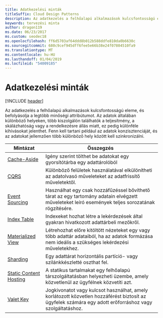 ```yaml
---
title: Adatkezelési minták
titleSuffix: Cloud Design Patterns
description: Az adatkezelés a felhőalapú alkalmazások kulcsfontosságú eleme, és befolyásolja a legtöbb minőségi attribútumot. Az adatok általában különböző helyeken, több kiszolgálón találhatók a teljesítmény, a skálázhatóság vagy a rendelkezésre állás miatt, ez pedig különféle kihívásokat jelenthet. Fenn kell tartani például az adatok konzisztenciáját, és az adatokat jellemzően több különböző hely között kell szinkronizálni.
keywords: tervezési minta
author: dragon119
ms.date: 06/23/2017
ms.custom: seodec18
ms.openlocfilehash: ff6d5703af64ddd8b012b588ddfe810da0b6630c
ms.sourcegitcommit: 680c9cef945dff6fee5e66b38e24f07804510fa9
ms.translationtype: MT
ms.contentlocale: hu-HU
ms.lasthandoff: 01/04/2019
ms.locfileid: "54009185"
---
```

# <a name="data-management-patterns"></a>Adatkezelési minták

[!INCLUDE [header](../../_includes/header.md)]

Az adatkezelés a felhőalapú alkalmazások kulcsfontosságú eleme, és befolyásolja a legtöbb minőségi attribútumot. Az adatok általában különböző helyeken, több kiszolgálón találhatók a teljesítmény, a skálázhatóság vagy a rendelkezésre állás miatt, ez pedig különféle kihívásokat jelenthet. Fenn kell tartani például az adatok konzisztenciáját, és az adatokat jellemzően több különböző hely között kell szinkronizálni.

|                        Mintázat                         |                                                                  Összegzés                                                                  |
|--------------------------------------------------------|-------------------------------------------------------------------------------------------------------------------------------------------|
|            [Cache-Aside](../cache-aside.md)            |                                            Igény szerint tölthet be adatokat egy gyorsítótárba egy adattárolóból                                             |
|                   [CQRS](../cqrs.md)                   |                    Különböző felületek használatával elkülönítheti az adatolvasó műveleteket az adatfrissítő műveletektől.                     |
|         [Event Sourcing](../event-sourcing.md)         |               Használhat egy csak hozzáfűzéssel bővíthető tárat az egy tartomány adatain elvégzett műveleteket leíró események teljes sorozatának rögzítésére.               |
|            [Index Table](../index-table.md)            |                         Indexeket hozhat létre a lekérdezések által gyakran hivatkozott adattárbeli mezőkről.                          |
|      [Materialized View](../materialized-view.md)      | Létrehozhat előre kitöltött nézeteket egy vagy több adattár adataiból, ha az adatok formázása nem ideális a szükséges lekérdezési műveletekhez. |
|               [Sharding](../sharding.md)               |                                    Egy adattárat horizontális partíció- vagy szilánkkészletté oszthat fel.                                     |
| [Static Content Hosting](../static-content-hosting.md) |                   A statikus tartalmakat egy felhőalapú társzolgáltatásban helyezheti üzembe, amely közvetlenül az ügyfélnek közvetíti azt.                    |
|              [Valet Key](../valet-key.md)              |                 Jogkivonatot vagy kulcsot használhat, amely korlátozott közvetlen hozzáférést biztosít az ügyfelek számára egy adott erőforráshoz vagy szolgáltatáshoz.                 |
